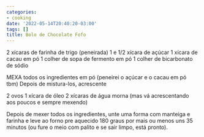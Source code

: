 ```yaml
---
categories:
- cooking
date: '2022-05-14T20:40:20-03:00'
tags: []
title: Bolo de Chocolate Fofo
---
```


2 xícaras de farinha de trigo (peneirada)
1 e 1/2 xícara de açúcar
1 xícara de cacau em pó
1 colher de sopa de fermento em pó
1 colher de bicarbonato de sódio

MEXA todos os ingredientes em pó (peneirei o açúcar e o cacau em pó tbm)
Depois de mistura-los, acrescente

2 ovos
1 xícara de óleo
2 xícaras de água morna (mas vá acrescentando aos poucos e sempre mexendo)

Depois de mexer todos os ingredientes, unte uma forma com manteiga e farinha e leve ao forno pre aquecido 180 graus por mais ou menos uns 35 minutos (ou fure o meio com palito e se sair limpo, está pronto).